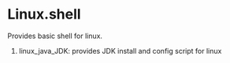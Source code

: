 # Linux.shell
Provides basic shell for linux.
1. linux_java_JDK: provides JDK install and config script for linux
